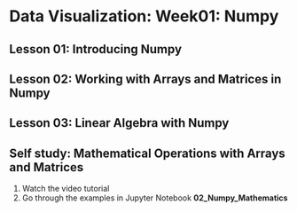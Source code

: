 # Data Visualization: Week01: Numpy 

## Lesson 01: Introducing Numpy

## Lesson 02: Working with Arrays and Matrices in Numpy

## Lesson 03: Linear Algebra with Numpy

## Self study: Mathematical Operations with Arrays and Matrices

1) Watch the video tutorial
2) Go through the examples in Jupyter Notebook **02_Numpy_Mathematics**
